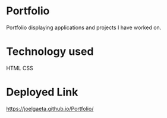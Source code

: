 # Portfolio

Portfolio displaying applications and projects I have worked on.

# Technology used
HTML
CSS

# Deployed Link

https://joelgaeta.github.io/Portfolio/
